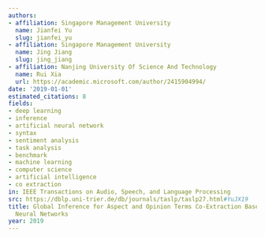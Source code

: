 ```yaml
---
authors:
- affiliation: Singapore Management University
  name: Jianfei Yu
  slug: jianfei_yu
- affiliation: Singapore Management University
  name: Jing Jiang
  slug: jing_jiang
- affiliation: Nanjing University Of Science And Technology
  name: Rui Xia
  url: https://academic.microsoft.com/author/2415904994/
date: '2019-01-01'
estimated_citations: 8
fields:
- deep learning
- inference
- artificial neural network
- syntax
- sentiment analysis
- task analysis
- benchmark
- machine learning
- computer science
- artificial intelligence
- co extraction
in: IEEE Transactions on Audio, Speech, and Language Processing
src: https://dblp.uni-trier.de/db/journals/taslp/taslp27.html#YuJX19
title: Global Inference for Aspect and Opinion Terms Co-Extraction Based on Multi-Task
  Neural Networks
year: 2019
---
```

